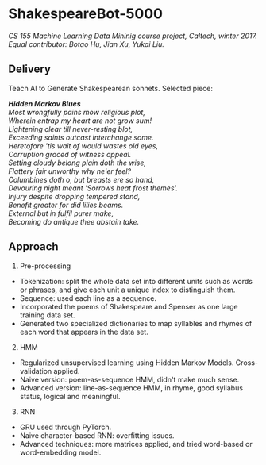 # ShakespeareBot-5000
*CS 155 Machine Learning Data Mininig course project, Caltech, winter 2017. Equal contributor: Botao Hu, Jian Xu, Yukai Liu.*

## Delivery
Teach AI to Generate Shakespearean sonnets. Selected piece:

*__Hidden Markov Blues__   
Most wrongfully pains mow religious plot,  
Wherein entrap my heart are not grow sum!  
Lightening clear till never-resting blot,  
Exceeding saints outcast interchange some.  
Heretofore 'tis wait of would wastes old eyes,  
Corruption graced of witness appeal.  
Setting cloudy belong plain doth the wise,  
Flattery fair unworthy why ne'er feel?  
Columbines doth o, but breasts ere so hand,  
Devouring night meant 'Sorrows heat frost themes'.  
Injury despite dropping tempered stand,  
Benefit greater for did lilies beams.  
  External but in fulfil purer make,  
  Becoming do antique thee abstain take.*

## Approach
1. Pre-processing
* Tokenization: split the whole data set into different units such as words or phrases, and give each unit a unique index to distinguish them.
* Sequence: used each line as a sequence.
* Incorporated the poems of Shakespeare and Spenser as one large training data set.
* Generated two specialized dictionaries to map syllables and rhymes of each word that appears in the data set.
2. HMM
* Regularized unsupervised learning using Hidden Markov Models. Cross-validation applied.
* Naive version: poem-as-sequence HMM, didn't make much sense.
* Advanced version: line-as-sequence HMM, in rhyme, good syllabus status, logical and meaningful.
3. RNN
* GRU used through PyTorch.
* Naive character-based RNN: overfitting issues.
* Advanced techniques: more matrices applied, and tried word-based or word-embedding model.
